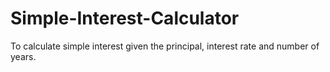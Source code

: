 # Simple-Interest-Calculator
To calculate simple interest given the principal, interest rate and number of years.
